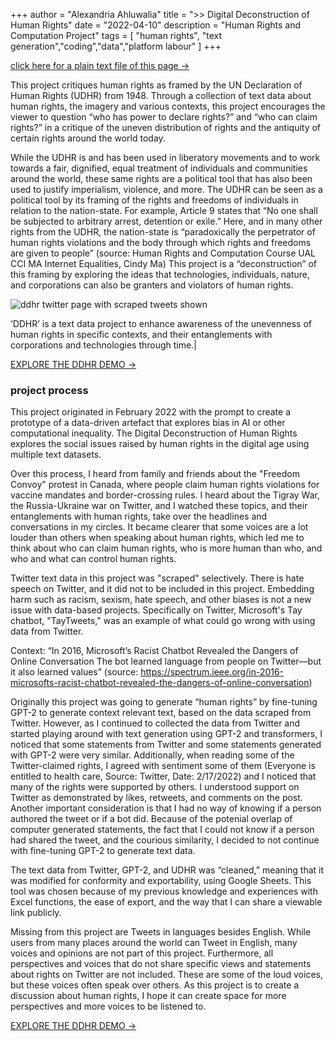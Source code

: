 +++
author = "Alexandria Ahluwalia"
title = ">> Digital Deconstruction of Human Rights"
date = "2022-04-10"
description = "Human Rights and Computation Project"
tags = [
    "human rights",
    "text generation","coding","data","platform labour"
]
+++

<a href="https://lexahl.github.io/maie/txt/ddhr.txt" target="_blank">click here for a plain text file of this page →</a>

This project critiques human rights as framed by the UN Declaration of Human Rights (UDHR) from 1948. Through a collection of text data about human rights, the imagery and various contexts, this project encourages the viewer to question “who has power to declare rights?” and “who can claim rights?” in a critique of the uneven distribution of rights and the antiquity of certain rights around the world today.

While the UDHR is and has been used in liberatory movements and to work towards a fair, dignified, equal treatment of individuals and communities around the world, these same rights are a political tool that has also been used to justify imperialism, violence, and more. The UDHR can be seen as a political tool by its framing of the rights and freedoms of individuals in relation to the nation-state. For example, Article 9 states that “No one shall be subjected to arbitrary arrest, detention or exile.” Here, and in many other rights from the UDHR, the nation-state is “paradoxically the perpetrator of human rights violations and the body through which rights and freedoms are given to people” (source: Human Rights and Computation Course UAL CCI MA Internet Equalities, Cindy Ma) This project is a “deconstruction” of this framing by exploring the ideas that technologies, individuals, nature, and corporations can also be granters and violators of human rights.


![ddhr twitter page with scraped tweets shown](https://lexahl.github.io/maie/img/ddhr2.png "DDHR twitter data page")

‘DDHR’ is a text data project to enhance awareness of the unevenness of human rights in specific contexts, and their entanglements with corporations and technologies through time.|

<a href="https://ddhr.cargo.site/" target="_blank">EXPLORE THE DDHR DEMO →</a>


<h3>project process</h2>

This project originated in February 2022 with the prompt to create a prototype of a data-driven artefact that explores bias in AI or other computational inequality. The Digital Deconstruction of Human Rights explores the social issues raised by human rights in the digital age using multiple text datasets. 

Over this process, I heard from family and friends about the "Freedom Convoy" protest in Canada, where people claim human rights violations for vaccine mandates and border-crossing rules. I heard about the Tigray War, the Russia-Ukraine war on Twitter, and I watched these topics, and their entanglements with human rights, take over the headlines and conversations in my circles. It became clearer that some voices are a lot louder than others when speaking about human rights, which led me to think about who can claim human rights, who is more human than who, and who and what can control human rights.

Twitter text data in this project was "scraped" selectively. There is hate speech on Twitter, and it did not to be included in this project. Embedding harm such as racism, sexism, hate speech, and other biases is not a new issue with data-based projects. Specifically on Twitter, Microsoft's Tay chatbot, "TayTweets," was an example of what could go wrong with using data from Twitter.

Context: “In 2016, Microsoft’s Racist Chatbot Revealed the Dangers of Online Conversation The bot learned language from people on Twitter—but it also learned values” (source: https://spectrum.ieee.org/in-2016-microsofts-racist-chatbot-revealed-the-dangers-of-online-conversation)

Originally this project was going to generate “human rights” by fine-tuning GPT-2 to generate context relevant text, based on the data scraped from Twitter. However, as I continued to collected the data from Twitter and started playing around with text generation using GPT-2 and transformers, I noticed that some statements from Twitter and some statements generated with GPT-2 were very similar. Additionally, when reading some of the Twitter-claimed rights, I agreed with sentiment some of them (Everyone is entitled to health care, Source: Twitter, Date: 2/17/2022) and I noticed that many of the rights were supported by others. I understood support on Twitter as demonstrated by likes, retweets, and comments on the post. Another important consideration is that I had no way of knowing if a person authored the tweet or if a bot did. Because of the potenial overlap of computer generated statements, the fact that I could not know if a person had shared the tweet, and the  courious similarity, I decided to not continue with fine-tuning GPT-2 to generate text data.

The text data from Twitter, GPT-2, and UDHR was “cleaned,” meaning that it was modified for conformity and exportability, using Google Sheets. This tool was chosen because of my previous knowledge and experiences with Excel functions, the ease of export, and the way that I can share a viewable link publicly. 

Missing from this project are Tweets in languages besides English. While users from many places around the world can Tweet in English, many voices and opinions are not part of this project. Furthermore, all perspectives and voices that do not share specific views and statements about rights on Twitter are not included. These are some of the loud voices, but these voices often speak over others. As this project is to create a discussion about human rights, I hope it can create space for more perspectives and more voices to be listened to.

<a href="https://ddhr.cargo.site/" target="_blank">EXPLORE THE DDHR DEMO →</a>